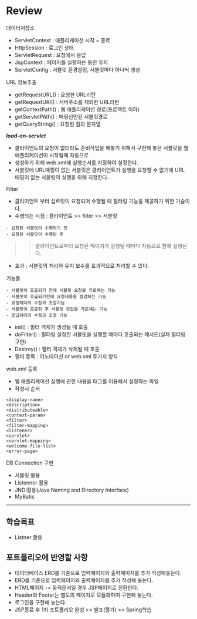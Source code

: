 # Review
데이터저장소
- ServletContext : 애플리케이션 시작 ~ 종료
- HttpSession : 로그인 상태
- ServletRequest : 요청에서 응답
- JspContext : 페이지를 실행하는 동안 유지
- ServletConfig : 서블릿 환경설정, 서블릿마다 하나씩 생성

URL 정보추출
- getRequestURL() : 요청한 URL리턴
- getRequestURI() : 서버주소를 제외한 URL리턴
- getContextPath() : 웹 애플리케이션 경로(프로젝트 이하)
- getServletPAth() : 매핑선언된 서블릿경로
- getQueryString() : 요청된 질의 문자열

***load-on-servlet***
- 클라이언트의 요청이 없더라도 준비작업을 해놓기 위해서 구현해 놓은 서블릿을 웹 애플리케이션이 시작될때 자동으로
- 생성하기 위해 web.xml에 실행순서를 지정하여 설정한다.
- 서블릿에 URL매핑이 없는 서블릿은 클라이언트가 실행을 요청할 수 없기에 URL 매핑이 없는 서블릿의 실행을 위해 지정한다.

Filter
- 클라이언트 부터 섭르릿이 요청되어 수행될 때 필터링 기능을 제공하기 위한 기술이다.
- 수행되는 시점 : 클라이언트 >> filter >> 서블릿
```
- 요청된 서블릿이 수행되기 전
- 요청된 서블릿이 수행된 후
```
>> 클라이언트로부터 요청된 페이지가 실행될 때마다 자동으로 함께 실행된다.
- 효과 : 서블릿의 처리와 유지 보수를 효과적으로 처리할 수 있다.

기능들
```
- 서블릿이 호출되기 전에 서블릿 요청을 가로채는 기능
- 서블릿이 호출되기전에 요청내용을 점검하는 기능
- 요청헤더의 수정과 조정기능
- 서블릿이 호출된 후 서블릿 응답을 가로채는 기능
- 응답헤더의 수정과 조정 기능
```

- init() : 필터 객체가 생성될 때 호출
- doFilter() : 필터링 설정한 서블릿을 실행할 때마다 호출되는 메서드(실제 필터링 구현)
- Destroy() : 필터 객체가 삭제될 때 호출
- 필터 등록 : 어노테이션 or web.xml 두가지 방식

web.xml 등록
- 웹 애플리케이션 실행에 관한 내용을 태그를 이용해서 설정하는 파일
- 작성시 순서
```
<display-name>
<description>
<distributeable>
<context-param>
<filter>
<filter-mapping>
<listener>
<servlet>
<servlet-mapping>
<welcome-file-list>
<error-page>

```

DB Connection 구현
- 서블릿 활용
- Listenner 활용
- JNDI활용(Java Naming and Directory Interface)
- MyBatis 


-----------------------------------------------------

## 학습목표
- Listner 활용

## 포트폴리오에 반영할 사항
- 데이터베이스 ERD를 기준으로 입력페이지와 출력페이지를 추가 작성해놓는다.
- ERD를 기준으로 입력페이지와 출력페이지를 추가 작성해 놓는다.
- HTML페이지 -> 동적문서일 경우 JSP페이지로 전환한다.
- Header와 Footer는 별도의 페이지로 모듈화하여 구현해 놓는다.
- 로그인을 구현해 놓는다.
- JSP종료 후 1차 포트폴리오 완성 >> 발표(평가) >> Spring학습
